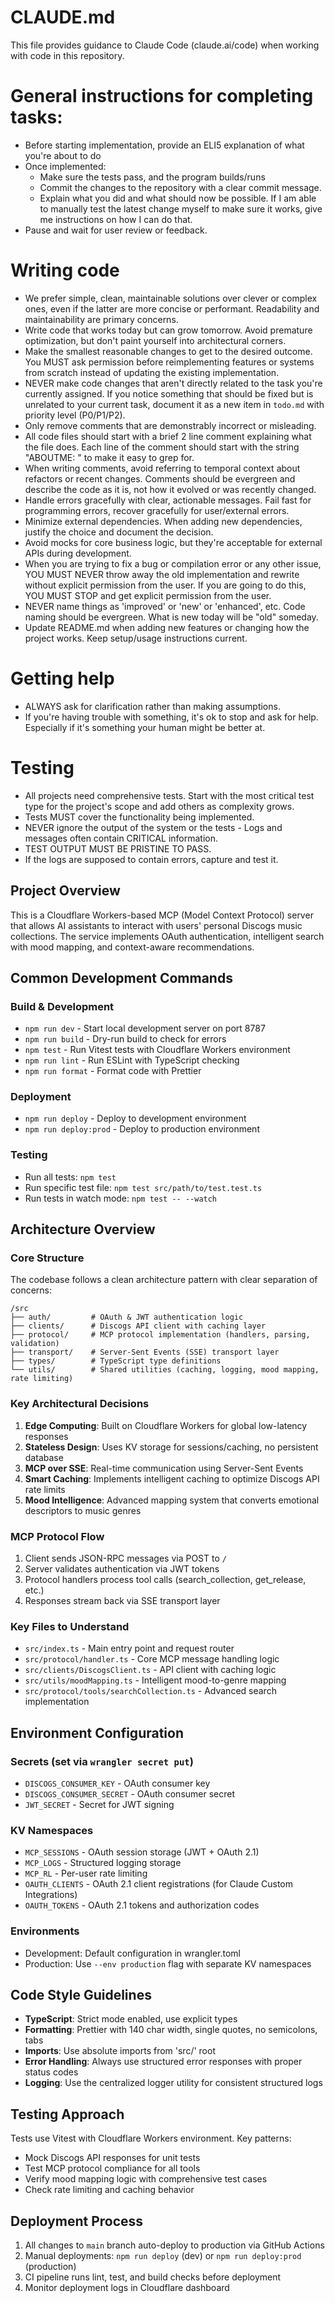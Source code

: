 # CLAUDE.md

This file provides guidance to Claude Code (claude.ai/code) when working with code in this repository.

# General instructions for completing tasks:

* Before starting implementation, provide an ELI5 explanation of what you're about to do
* Once implemented:
 	- Make sure the tests pass, and the program builds/runs
 	- Commit the changes to the repository with a clear commit message.
   - Explain what you did and what should now be possible. If I am able to manually test the latest change myself to make sure it works, give me instructions on how I can do that.
* Pause and wait for user review or feedback.

# Writing code

- We prefer simple, clean, maintainable solutions over clever or complex ones, even if the latter are more concise or performant. Readability and maintainability are primary concerns.
- Write code that works today but can grow tomorrow. Avoid premature optimization, but don't paint yourself into architectural corners.
- Make the smallest reasonable changes to get to the desired outcome. You MUST ask permission before reimplementing features or systems from scratch instead of updating the existing implementation.
- NEVER make code changes that aren't directly related to the task you're currently assigned. If you notice something that should be fixed but is unrelated to your current task, document it as a new item in `todo.md` with priority level (P0/P1/P2).
- Only remove comments that are demonstrably incorrect or misleading.
- All code files should start with a brief 2 line comment explaining what the file does. Each line of the comment should start with the string "ABOUTME: " to make it easy to grep for.
- When writing comments, avoid referring to temporal context about refactors or recent changes. Comments should be evergreen and describe the code as it is, not how it evolved or was recently changed.
- Handle errors gracefully with clear, actionable messages. Fail fast for programming errors, recover gracefully for user/external errors.
- Minimize external dependencies. When adding new dependencies, justify the choice and document the decision.
- Avoid mocks for core business logic, but they're acceptable for external APIs during development.
- When you are trying to fix a bug or compilation error or any other issue, YOU MUST NEVER throw away the old implementation and rewrite without explicit permission from the user. If you are going to do this, YOU MUST STOP and get explicit permission from the user.
- NEVER name things as 'improved' or 'new' or 'enhanced', etc. Code naming should be evergreen. What is new today will be "old" someday.
- Update README.md when adding new features or changing how the project works. Keep setup/usage instructions current.

# Getting help

- ALWAYS ask for clarification rather than making assumptions.
- If you're having trouble with something, it's ok to stop and ask for help. Especially if it's something your human might be better at.

# Testing

- All projects need comprehensive tests. Start with the most critical test type for the project's scope and add others as complexity grows.
- Tests MUST cover the functionality being implemented.
- NEVER ignore the output of the system or the tests - Logs and messages often contain CRITICAL information.
- TEST OUTPUT MUST BE PRISTINE TO PASS.
- If the logs are supposed to contain errors, capture and test it.

## Project Overview

This is a Cloudflare Workers-based MCP (Model Context Protocol) server that allows AI assistants to interact with users' personal Discogs music collections. The service implements OAuth authentication, intelligent search with mood mapping, and context-aware recommendations.

## Common Development Commands

### Build & Development
- `npm run dev` - Start local development server on port 8787
- `npm run build` - Dry-run build to check for errors
- `npm test` - Run Vitest tests with Cloudflare Workers environment
- `npm run lint` - Run ESLint with TypeScript checking
- `npm run format` - Format code with Prettier

### Deployment
- `npm run deploy` - Deploy to development environment
- `npm run deploy:prod` - Deploy to production environment

### Testing
- Run all tests: `npm test`
- Run specific test file: `npm test src/path/to/test.test.ts`
- Run tests in watch mode: `npm test -- --watch`

## Architecture Overview

### Core Structure
The codebase follows a clean architecture pattern with clear separation of concerns:

```
/src
├── auth/         # OAuth & JWT authentication logic
├── clients/      # Discogs API client with caching layer
├── protocol/     # MCP protocol implementation (handlers, parsing, validation)
├── transport/    # Server-Sent Events (SSE) transport layer
├── types/        # TypeScript type definitions
└── utils/        # Shared utilities (caching, logging, mood mapping, rate limiting)
```

### Key Architectural Decisions

1. **Edge Computing**: Built on Cloudflare Workers for global low-latency responses
2. **Stateless Design**: Uses KV storage for sessions/caching, no persistent database
3. **MCP over SSE**: Real-time communication using Server-Sent Events
4. **Smart Caching**: Implements intelligent caching to optimize Discogs API rate limits
5. **Mood Intelligence**: Advanced mapping system that converts emotional descriptors to music genres

### MCP Protocol Flow
1. Client sends JSON-RPC messages via POST to `/`
2. Server validates authentication via JWT tokens
3. Protocol handlers process tool calls (search_collection, get_release, etc.)
4. Responses stream back via SSE transport layer

### Key Files to Understand
- `src/index.ts` - Main entry point and request router
- `src/protocol/handler.ts` - Core MCP message handling logic
- `src/clients/DiscogsClient.ts` - API client with caching logic
- `src/utils/moodMapping.ts` - Intelligent mood-to-genre mapping
- `src/protocol/tools/searchCollection.ts` - Advanced search implementation

## Environment Configuration

### Secrets (set via `wrangler secret put`)
- `DISCOGS_CONSUMER_KEY` - OAuth consumer key
- `DISCOGS_CONSUMER_SECRET` - OAuth consumer secret
- `JWT_SECRET` - Secret for JWT signing

### KV Namespaces
- `MCP_SESSIONS` - OAuth session storage (JWT + OAuth 2.1)
- `MCP_LOGS` - Structured logging storage
- `MCP_RL` - Per-user rate limiting
- `OAUTH_CLIENTS` - OAuth 2.1 client registrations (for Claude Custom Integrations)
- `OAUTH_TOKENS` - OAuth 2.1 tokens and authorization codes

### Environments
- Development: Default configuration in wrangler.toml
- Production: Use `--env production` flag with separate KV namespaces

## Code Style Guidelines

- **TypeScript**: Strict mode enabled, use explicit types
- **Formatting**: Prettier with 140 char width, single quotes, no semicolons, tabs
- **Imports**: Use absolute imports from 'src/' root
- **Error Handling**: Always use structured error responses with proper status codes
- **Logging**: Use the centralized logger utility for consistent structured logs

## Testing Approach

Tests use Vitest with Cloudflare Workers environment. Key patterns:
- Mock Discogs API responses for unit tests
- Test MCP protocol compliance for all tools
- Verify mood mapping logic with comprehensive test cases
- Check rate limiting and caching behavior

## Deployment Process

1. All changes to `main` branch auto-deploy to production via GitHub Actions
2. Manual deployments: `npm run deploy` (dev) or `npm run deploy:prod` (production)
3. CI pipeline runs lint, test, and build checks before deployment
4. Monitor deployment logs in Cloudflare dashboard

